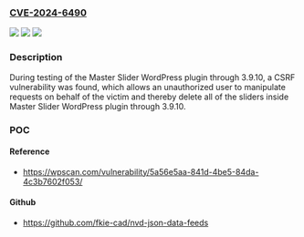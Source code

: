 ### [CVE-2024-6490](https://cve.mitre.org/cgi-bin/cvename.cgi?name=CVE-2024-6490)
![](https://img.shields.io/static/v1?label=Product&message=Master%20Slider&color=blue)
![](https://img.shields.io/static/v1?label=Version&message=n%2Fa&color=blue)
![](https://img.shields.io/static/v1?label=Vulnerability&message=CWE-352%20Cross-Site%20Request%20Forgery%20(CSRF)&color=brighgreen)

### Description

During testing of the Master Slider  WordPress plugin through 3.9.10, a CSRF vulnerability was found, which allows an unauthorized user to manipulate requests on behalf of the victim and thereby delete all of the sliders inside Master Slider  WordPress plugin through 3.9.10.

### POC

#### Reference
- https://wpscan.com/vulnerability/5a56e5aa-841d-4be5-84da-4c3b7602f053/

#### Github
- https://github.com/fkie-cad/nvd-json-data-feeds

